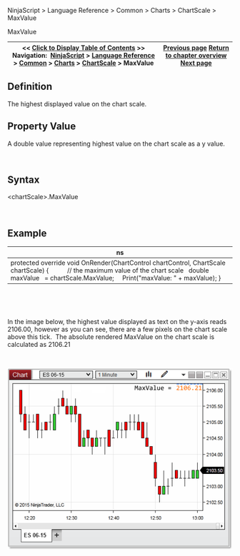 ﻿


NinjaScript \> Language Reference \> Common \> Charts \> ChartScale \> MaxValue






















MaxValue







| \<\< [Click to Display Table of Contents](chartscale_maxvalue.md) \>\> **Navigation:**     [NinjaScript](ninjascript-1.md) \> [Language Reference](language_reference_wip-1.md) \> [Common](common-1.md) \> [Charts](chart-1.md) \> [ChartScale](chartscale-1.md) \> MaxValue | [Previous page](maxminusmin-1.md) [Return to chapter overview](chartscale-1.md) [Next page](chartscale_minvalue-1.md) |
| --- | --- |











## Definition


The highest displayed value on the chart scale. 


## 


## Property Value


A double value representing highest value on the chart scale as a y value.


 


## Syntax


\<chartScale\>.MaxValue


 


## Example




| ns |
| --- |
| protected override void OnRender(ChartControl chartControl, ChartScale chartScale) {             // the maximum value of the chart scale    double maxValue   \= chartScale.MaxValue;      Print("maxValue: " \+ maxValue); } |



 


 


In the image below, the highest value displayed as text on the y\-axis reads 2106\.00, however as you can see, there are a few pixels on the chart scale above this tick.  The absolute rendered MaxValue on the chart scale is calculated as 2106\.21  


 


![MaxValue](maxvalue.png)








